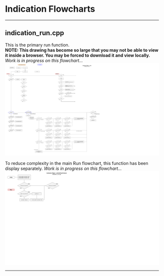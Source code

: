 # Indication Flowcharts

___
## indication_run.cpp
This is the primary run function.  
**NOTE: This drawing has become so large that you may not be able to view it inside a browser. You may be forced to download it and view locally.**  
*Work is in progress on this flowchart...*
![Indication Flowchart Run](./drawings/ind_flowchart_run.svg)  

To reduce complexity in the main Run flowchart, this function has been display separately.
*Work is in progress on this flowchart...*
![Indication Flowchart setAndClearColors](./drawings/ind_flowchart_setAndClearColors.svg)  
___  